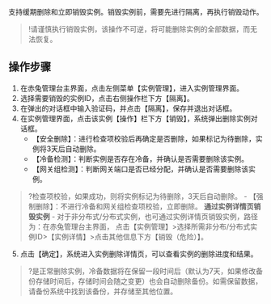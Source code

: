 支持缓期删除和立即销毁实例。销毁实例前，需要先进行隔离，再执行销毁动作。
>!请谨慎执行销毁实例，该操作不可逆，将可能删除实例的全部数据，而无法恢复。

## 操作步骤
1. 在赤兔管理台主界面，点击左侧菜单【实例管理】，进入实例管理界面。
2. 选择需要销毁的实例ID，点击右侧操作栏下方【隔离】。
3. 在弹出的对话框中输入验证码，并点击【隔离】，保存并退出对话框。
4. 在实例管理界面，点击该实例【操作】栏下方【销毁】，系统弹出删除实例对话框。
	- 【安全删除】：进行检查项校验后再确定是否删除，如果标记为待删除，实例将3天后自动删除。
	- 【冷备检测】：判断实例是否存在冷备，并确认是否需要删除该实例。
	- 【网关组检测】：判断网关端口是否已经分配，并确认是否需要删除该实例。 
>?检查项校验，如果成功，则将实例标记为待删除，3天后自动删除。
	- 【强制删除】：不进行冷备和网关组检查项校验，立即删除。
**通过实例详情页销毁实例**
	- 对于非分布式/分布式实例，也可通过实例详情页销毁实例，路径为：在赤兔管理台主界面， 点击【实例管理】>选择所需非分布/分布式实例ID>【实例详情】>点击其他信息下方【销毁（危险）】。
5. 点击【确定】，系统进入实例删除详情页，可以查看实例的删除进度和结果。
>?是正常删除实例，冷备数据将在保留一段时间后（默认为7天，如果修改备份存储时间后，存储时间会随之变更）也会自动删除备份。如需保留数据，请备份系统中找到该备份，并存储至其他位置。
